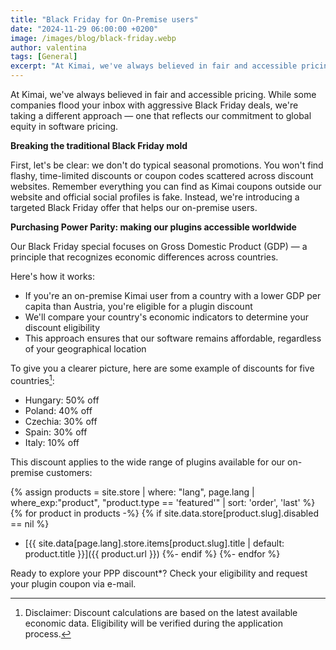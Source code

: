 ```yaml
---
title: "Black Friday for On-Premise users"
date: "2024-11-29 06:00:00 +0200"
image: /images/blog/black-friday.webp
author: valentina
tags: [General]
excerpt: "At Kimai, we've always believed in fair and accessible pricing. So here is our Black Friday offer: Kimai's PPP Discount for plugin users!"
---
```


At Kimai, we've always believed in fair and accessible pricing. 
While some companies flood your inbox with aggressive Black Friday deals, we're taking a different approach — one that reflects our commitment to global equity in software pricing.

**Breaking the traditional Black Friday mold**

First, let's be clear: we don't do typical seasonal promotions. 
You won't find flashy, time-limited discounts or coupon codes scattered across discount websites. 
Remember everything you can find as Kimai coupons outside our website and official social profiles is fake. 
Instead, we're introducing a targeted Black Friday offer that helps our on-premise users.

**Purchasing Power Parity: making our plugins accessible worldwide**

Our Black Friday special focuses on Gross Domestic Product (GDP) — a principle that recognizes economic differences across countries. 

Here's how it works:

- If you're an on-premise Kimai user from a country with a lower GDP per capita than Austria, you're eligible for a plugin discount
- We'll compare your country's economic indicators to determine your discount eligibility
- This approach ensures that our software remains affordable, regardless of your geographical location

To give you a clearer picture, here are some example of discounts for five countries[^1]:

- Hungary: 50% off
- Poland: 40% off
- Czechia: 30% off
- Spain: 30% off
- Italy: 10% off

This discount applies to the wide range of plugins available for our on-premise customers:

{% assign products = site.store | where: "lang", page.lang | where_exp:"product", "product.type == 'featured'" | sort: 'order', 'last' %}
{% for product in products -%}
{% if site.data.store[product.slug].disabled == nil %}
- [{{ site.data[page.lang].store.items[product.slug].title | default: product.title }}]({{ product.url }})
{%- endif %}
{%- endfor %}

Ready to explore your PPP discount*? Check your eligibility and request your plugin coupon via e-mail.

[^1]: Disclaimer: Discount calculations are based on the latest available economic data. Eligibility will be verified during the application process.
